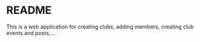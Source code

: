 # README

This is a web application for creating clubs, adding members, creating club events and posts,...
